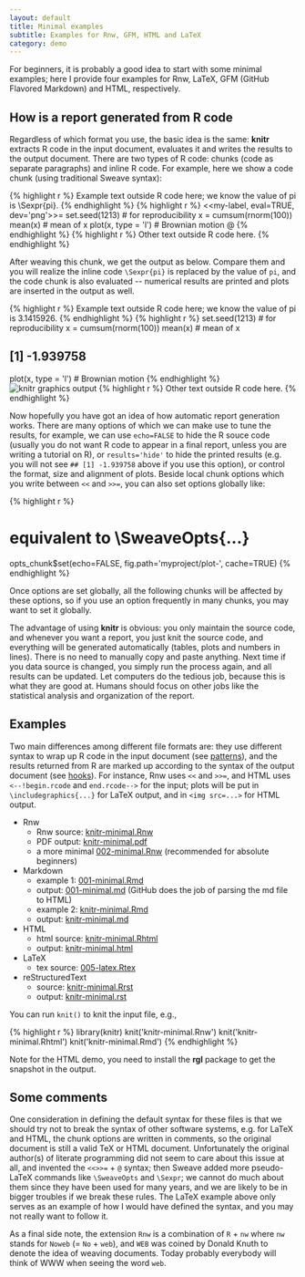 ```yaml
---
layout: default
title: Minimal examples
subtitle: Examples for Rnw, GFM, HTML and LaTeX
category: demo
---
```


For beginners, it is probably a good idea to start with some minimal examples; here I provide four examples for Rnw, LaTeX, GFM (GitHub Flavored Markdown) and HTML, respectively.

## How is a report generated from R code

Regardless of which format you use, the basic idea is the same: **knitr** extracts R code in the input document, evaluates it and writes the results to the output document. There are two types of R code: chunks (code as separate paragraphs) and inline R code. For example, here we show a code chunk (using traditional Sweave syntax):

{% highlight r %}
Example text outside R code here; we know the value of pi is \Sexpr{pi}.
{% endhighlight %}
{% highlight r %}
<<my-label, eval=TRUE, dev='png'>>=
set.seed(1213)  # for reproducibility
x = cumsum(rnorm(100))
mean(x)  # mean of x
plot(x, type = 'l')  # Brownian motion
@
{% endhighlight %}
{% highlight r %}
Other text outside R code here.
{% endhighlight %}

After weaving this chunk, we get the output as below. Compare them and you will realize the inline code `\Sexpr{pi}` is replaced by the value of `pi`, and the code chunk is also evaluated -- numerical results are printed and plots are inserted in the output as well.

{% highlight r %}
Example text outside R code here; we know the value of pi is 3.1415926.
{% endhighlight %}
{% highlight r %}
set.seed(1213)  # for reproducibility
x = cumsum(rnorm(100))
mean(x)  # mean of x
## [1] -1.939758
plot(x, type = 'l')  # Brownian motion
{% endhighlight %}
![knitr graphics output](http://i.imgur.com/ODApG.png)
{% highlight r %}
Other text outside R code here.
{% endhighlight %}

Now hopefully you have got an idea of how automatic report generation works. There are many options of which we can make use to tune the results, for example, we can use `echo=FALSE` to hide the R souce code (usually you do not want R code to appear in a final report, unless you are writing a tutorial on R), or `results='hide'` to hide the printed results (e.g. you will not see `## [1] -1.939758` above if you use this option), or control the format, size and alignment of plots. Beside local chunk options which you write between `<<` and `>>=`, you can also set options globally like:

{% highlight r %}
# equivalent to \SweaveOpts{...}
opts_chunk$set(echo=FALSE, fig.path='myproject/plot-', cache=TRUE)
{% endhighlight %}

Once options are set globally, all the following chunks will be affected by these options, so if you use an option frequently in many chunks, you may want to set it globally.

The advantage of using **knitr** is obvious: you only maintain the source code, and whenever you want a report, you just knit the source code, and everything will be generated automatically (tables, plots and numbers in lines). There is no need to manually copy and paste anything. Next time if you data source is changed, you simply run the process again, and all results can be updated. Let computers do the tedious job, because this is what they are good at. Humans should focus on other jobs like the statistical analysis and organization of the report.

## Examples

Two main differences among different file formats are: they use different syntax to wrap up R code in the input document (see [patterns](/knitr/patterns)), and the results returned from R are marked up according to the syntax of the output document (see [hooks](/knitr/hooks)). For instance, Rnw uses `<<` and `>>=`, and HTML uses `<--!begin.rcode` and `end.rcode-->` for the input; plots will be put in `\includegraphics{...}` for LaTeX output, and in `<img src=...>` for HTML output.

- Rnw
  - Rnw source: [knitr-minimal.Rnw](https://github.com/yihui/knitr/blob/master/inst/examples/knitr-minimal.Rnw)
  - PDF output: [knitr-minimal.pdf](https://github.com/downloads/yihui/knitr/knitr-minimal.pdf)
  - a more minimal [002-minimal.Rnw](https://github.com/yihui/knitr-examples/blob/master/002-minimal.Rnw) (recommended for absolute beginners)
- Markdown
  - example 1: [001-minimal.Rmd](https://github.com/yihui/knitr-examples/blob/master/001-minimal.Rmd)
  - output: [001-minimal.md](https://github.com/yihui/knitr-examples/blob/master/001-minimal.md) (GitHub does the job of parsing the md file to HTML)
  - example 2: [knitr-minimal.Rmd](https://github.com/yihui/knitr/blob/master/inst/examples/knitr-minimal.Rmd)
  - output: [knitr-minimal.md](https://github.com/yihui/knitr/blob/master/inst/examples/knitr-minimal.md)
- HTML
  - html source: [knitr-minimal.Rhtml](https://github.com/yihui/knitr-examples/blob/master/003-minimal.Rhtml)
  - output: [knitr-minimal.html](https://github.com/downloads/yihui/knitr/knitr-minimal.html)
- LaTeX
  - tex source: [005-latex.Rtex](https://github.com/yihui/knitr-examples/blob/master/005-latex.Rtex)
- reStructuredText
  - source: [knitr-minimal.Rrst](https://github.com/yihui/knitr-examples/blob/master/006-minimal.Rrst)
  - output: [knitr-minimal.rst](https://github.com/yihui/knitr-examples/blob/master/006-minimal.rst)

You can run `knit()` to knit the input file, e.g.,

{% highlight r %}
library(knitr)
knit('knitr-minimal.Rnw')
knit('knitr-minimal.Rhtml')
knit('knitr-minimal.Rmd')
{% endhighlight %}

Note for the HTML demo, you need to install the **rgl** package to get the snapshot in the output.

## Some comments

One consideration in defining the default syntax for these files is that we should try not to break the syntax of other software systems, e.g. for LaTeX and HTML, the chunk options are written in comments, so the original document is still a valid TeX or HTML document. Unfortunately the original author(s) of literate programming did not seem to care about this issue at all, and invented the `<<>>=` + `@` syntax; then Sweave added more pseudo-LaTeX commands like `\SweaveOpts` and `\Sexpr`; we cannot do much about them since they have been used for many years, and we are likely to be in bigger troubles if we break these rules. The LaTeX example above only serves as an example of how I would have defined the syntax, and you may not really want to follow it.

As a final side note, the extension `Rnw` is a combination of `R` + `nw` where `nw` stands for `Noweb` (= `No` + `web`), and `WEB` was coined by Donald Knuth to denote the idea of weaving documents. Today probably everybody will think of WWW when seeing the word `web`.
